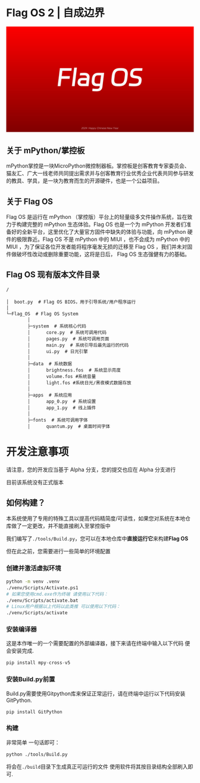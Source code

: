 # Flag OS 2 | 自成边界

![新春特别涂装](gitee_logo.jpg)

## 关于 mPython/掌控板

mPython掌控是一块MicroPython微控制器板。掌控板是创客教育专家委员会、猫友汇、广大一线老师共同提出需求并与创客教育行业优秀企业代表共同参与研发的教具、学具，是一块为教育而生的开源硬件，也是一个公益项目。

## 关于 Flag OS

Flag OS 是运行在 mPython （掌控版）平台上的轻量级多文件操作系统，旨在致力于构建完整的 mPython 生态体验。Flag OS 也是一个为 mPython 开发者们准备好的全新平台，这里优化了大量官方固件中缺失的体验与功能，向 mPython 硬件的极限靠近。Flag OS 不是 mPython 中的 MIUI ，也不会成为 mPython 中的 MIUI ，为了保证各位开发者能将程序毫发无损的迁移至 Flag OS ，我们并未对固件做破坏性改动或删除重要功能，这将是日后， Flag OS 生态强健有力的基础。

## Flag OS 现有版本文件目录

```
/

│  boot.py  # Flag OS BIOS，用于引导系统/用户程序运行
│
└─Flag_OS  # Flag OS System
        │
        ├─system  # 系统核心代码
        │      core.py  # 系统可调用代码
        │      pages.py  # 系统可调用页面
        │      main.py  # 系统引导后最先运行的代码
        │      ui.py  # 日光引擎
        │
        ├─data  # 系统数据
        │      brightness.fos  # 系统显示亮度
        │      volume.fos #系统音量
        │      light.fos #系统日光/黑夜模式数据存放
        │
        ├─apps  # 系统应用
        │      app_0.py  # 系统设置
        │      app_1.py  # 线上插件
        │
        ├─fonts  # 系统可调用字体
        │      quantum.py  # 桌面时间字体
```

# 开发注意事项

请注意，您的开发应当基于 Alpha 分支，您的提交也应在 Alpha 分支进行

目前该系统没有正式版本


## 如何构建？

本系统使用了专用的特殊工具以提高代码精简度/可读性，如果您对系统在本地仓库做了一定更改，并不能直接刷入至掌控版中

我们编写了`./tools/Build.py`，您可以在本地仓库中**直接运行它**来构建**Flag OS**

但在此之前，您需要进行一些简单的环境配置

### 创建并激活虚拟环境
```bash
python -m venv .venv
./venv/Scripts/Activate.ps1
# 如果您使用cmd.exe作为终端 请使用以下代码：
./venv/Scripts/activate.bat
# Linux用户根据以上代码以此类推 可以使用以下代码：
./venv/Scripts/activate
```

### 安装编译器

这是本作唯一的一个需要配置的外部编译器，接下来请在终端中输入以下代码 便会安装完成.
```python
pip install mpy-cross-v5
```

### 安装Build.py前置

Build.py需要使用Gitpython库来保证正常运行，请在终端中运行以下代码安装GitPython.
```python
pip install GitPython
```

### 构建

非常简单 一句话即可：
```bash
python ./tools/Build.py
```

将会在`./build`目录下生成真正可运行的文件 使用软件将其按目录结构全部刷入即可.